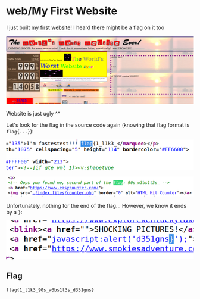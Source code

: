 # web/My First Website

I just built [my first website](http://websites.litctf.live/)! I heard there might be a flag on it too

![image-20210716232946785](img/image-20210716232946785.png)

Website is just ugly ^^

Let's look for the flag in the source code again (knowing that flag format is `flag{...}`):

![image-20210716233055070](img/image-20210716233055070.png)

![image-20210716233118772](img/image-20210716233118772.png)

Unfortunately, nothing for the end of the flag... However, we know it ends by a `}`:

![image-20210716233219254](img/image-20210716233219254.png)



## Flag

```
flag{1_l1k3_90s_w3bs1t3s_d351gns}
```


